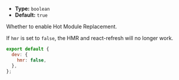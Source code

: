 - **Type:** `boolean`
- **Default:** `true`

Whether to enable Hot Module Replacement.

If `hmr` is set to `false`, the HMR and react-refresh will no longer work.

```js
export default {
  dev: {
    hmr: false,
  },
};
```
